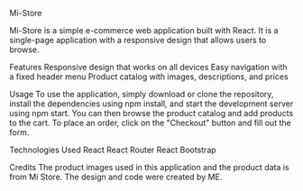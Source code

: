 Mi-Store

Mi-Store is a simple e-commerce web application built with React. It is a single-page application with a responsive design that allows users to browse.

Features
Responsive design that works on all devices
Easy navigation with a fixed header menu
Product catalog with images, descriptions, and prices

Usage
To use the application, simply download or clone the repository, install the dependencies using npm install, and start the development server using npm start. You can then browse the product catalog and add products to the cart. To place an order, click on the "Checkout" button and fill out the form.

Technologies Used
React
React Router
React Bootstrap

Credits
The product images used in this application and the product data is from Mi Store. The design and code were created by ME.



